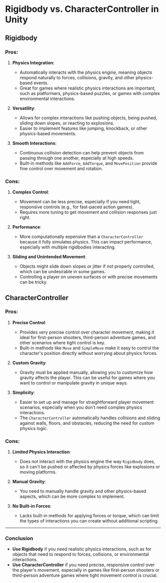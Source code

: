 # Rigidbody vs. CharacterController in Unity

## Rigidbody

### Pros:
1. **Physics Integration**:
   - Automatically interacts with the physics engine, meaning objects respond naturally to forces, collisions, gravity, and other physics-based events.
   - Great for games where realistic physics interactions are important, such as platformers, physics-based puzzles, or games with complex environmental interactions.

2. **Versatility**:
   - Allows for complex interactions like pushing objects, being pushed, sliding down slopes, or reacting to explosions.
   - Easier to implement features like jumping, knockback, or other physics-based movements.

3. **Smooth Interactions**:
   - Continuous collision detection can help prevent objects from passing through one another, especially at high speeds.
   - Built-in methods like `AddForce`, `AddTorque`, and `MovePosition` provide fine control over movement and rotation.

### Cons:
1. **Complex Control**:
   - Movement can be less precise, especially if you need tight, responsive controls (e.g., for fast-paced action games).
   - Requires more tuning to get movement and collision responses just right.

2. **Performance**:
   - More computationally expensive than a `CharacterController` because it fully simulates physics. This can impact performance, especially with multiple rigidbodies interacting.

3. **Sliding and Unintended Movement**:
   - Objects might slide down slopes or jitter if not properly controlled, which can be undesirable in some games.
   - Controlling a player on uneven surfaces or with precise movements can be tricky.

## CharacterController

### Pros:
1. **Precise Control**:
   - Provides very precise control over character movement, making it ideal for first-person shooters, third-person adventure games, and other scenarios where tight control is key.
   - Built-in methods like `Move` and `SimpleMove` make it easy to control the character's position directly without worrying about physics forces.

2. **Custom Gravity**:
   - Gravity must be applied manually, allowing you to customize how gravity affects the player. This can be useful for games where you want to control or manipulate gravity in unique ways.

3. **Simplicity**:
   - Easier to set up and manage for straightforward player movement scenarios, especially when you don’t need complex physics interactions.
   - The `CharacterController` automatically handles collisions and sliding against walls, floors, and obstacles, reducing the need for custom physics logic.

### Cons:
1. **Limited Physics Interaction**:
   - Does not interact with the physics engine the way `Rigidbody` does, so it can't be pushed or affected by physics forces like explosions or moving platforms.

2. **Manual Gravity**:
   - You need to manually handle gravity and other physics-based aspects, which can be more complex to implement.

3. **No Built-in Forces**:
   - Lacks built-in methods for applying forces or torque, which can limit the types of interactions you can create without additional scripting.

---

### Conclusion
- **Use Rigidbody** if you need realistic physics interactions, such as for objects that need to respond to forces, collisions, or environmental interactions.
- **Use CharacterController** if you need precise, responsive control over the player's movement, especially in games like first-person shooters or third-person adventure games where tight movement control is crucial.
